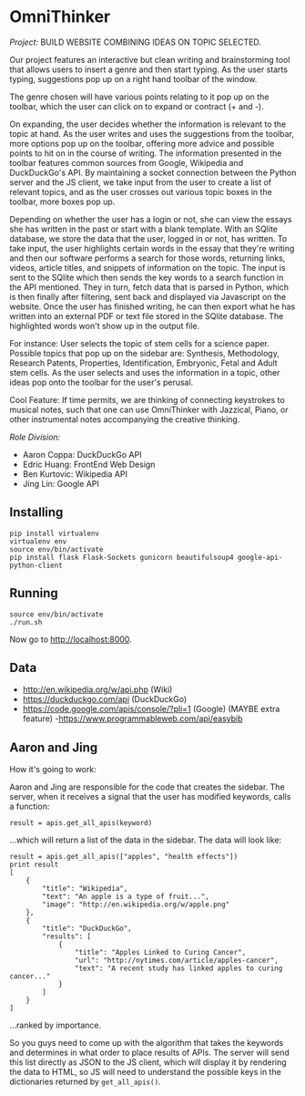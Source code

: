 OmniThinker
===========

*Project:* BUILD WEBSITE COMBINING IDEAS ON TOPIC SELECTED.

Our project features an interactive but clean writing and brainstorming tool
that allows users to insert a genre and then start typing. As the user starts
typing, suggestions pop up on a right hand toolbar of the window.

The genre chosen will have various points relating to it pop up on the toolbar,
which the user can click on to expand or contract (+ and -).

On expanding, the user decides whether the information is relevant to the topic
at hand. As the user writes and uses the suggestions from the toolbar, more
options pop up on the toolbar, offering more advice and possible points to hit
on in the course of writing. The information presented in the toolbar features
common sources from Google, Wikipedia and DuckDuckGo's API. By maintaining a
socket connection between the Python server and the JS client, we take input
from the user to create a list of relevant topics, and as the user crosses out
various topic boxes in the toolbar, more boxes pop up.

Depending on whether the user has a login or not, she can view the essays she
has written in the past or start with a blank template. With an SQlite database,
we store the data that the user, logged in or not, has written. To take input,
the user highlights certain words in the essay that they're writing and then our
software performs a search for those words, returning links, videos, article
titles, and snippets of information on the topic. The input is sent to the
SQlite which then sends the key words to a search function in the API mentioned.
They in turn, fetch data that is parsed in Python, which is then finally after
filtering, sent back and displayed via Javascript on the website. Once the user
has finished writing, he can then export what he has written into an external
PDF or text file stored in the SQlite database. The highlighted words won't show
up in the output file.

For instance: User selects the topic of stem cells for a science paper. Possible
topics that pop up on the sidebar are: Synthesis, Methodology, Research Patents,
Properties, Identification, Embryonic, Fetal and Adult stem cells. As the user
selects and uses the information in a topic, other ideas pop onto the toolbar
for the user's perusal.

Cool Feature: If time permits, we are thinking of connecting keystrokes to
musical notes, such that one can use OmniThinker with Jazzical, Piano, or other
instrumental notes accompanying the creative thinking.

*Role Division:*

+ Aaron Coppa: DuckDuckGo API
+ Edric Huang: FrontEnd Web Design
+ Ben Kurtovic: Wikipedia API
+ Jing Lin: Google API

Installing
----------

    pip install virtualenv
    virtualenv env
    source env/bin/activate
    pip install flask Flask-Sockets gunicorn beautifulsoup4 google-api-python-client

Running
-------

    source env/bin/activate
    ./run.sh

Now go to [http://localhost:8000](http://localhost:8000).

Data
----

- http://en.wikipedia.org/w/api.php (Wiki)
- https://duckduckgo.com/api (DuckDuckGo)
- https://code.google.com/apis/console/?pli=1 (Google)
(MAYBE extra feature)
-https://www.programmableweb.com/api/easybib

Aaron and Jing
--------------

How it's going to work:

Aaron and Jing are responsible for the code that creates the sidebar. The
server, when it receives a signal that the user has modified keywords, calls a
function:

    result = apis.get_all_apis(keyword)

...which will return a list of the data in the sidebar. The data will look like:

    result = apis.get_all_apis(["apples", "health effects"])
    print result
    [
        {
            "title": "Wikipedia",
            "text": "An apple is a type of fruit...",
            "image": "http://en.wikipedia.org/w/apple.png"
        },
        {
            "title": "DuckDuckGo",
            "results": [
                {
                    "title": "Apples Linked to Curing Cancer",
                    "url": "http://nytimes.com/article/apples-cancer",
                    "text": "A recent study has linked apples to curing cancer..."
                }
            ]
        }
    ]

...ranked by importance.

So you guys need to come up with the algorithm that takes the keywords and
determines in what order to place results of APIs. The server will send this
list directly as JSON to the JS client, which will display it by rendering the
data to HTML, so JS will need to understand the possible keys in the
dictionaries returned by `get_all_apis()`.
